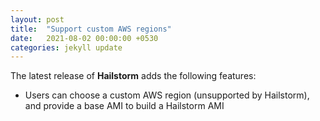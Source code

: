 ```yaml
---
layout: post
title:  "Support custom AWS regions"
date:   2021-08-02 00:00:00 +0530
categories: jekyll update
---
```


The latest release of **Hailstorm** adds the following features:

- Users can choose a custom AWS region (unsupported by Hailstorm), and provide a base AMI to build a Hailstorm AMI
